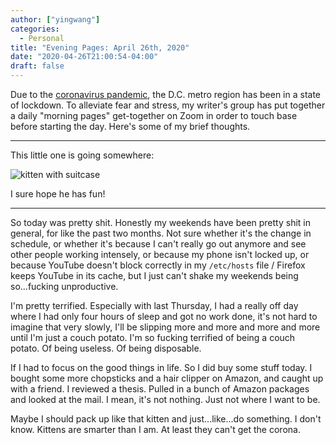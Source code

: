 ```yaml
---
author: ["yingwang"]
categories:
  - Personal
title: "Evening Pages: April 26th, 2020"
date: "2020-04-26T21:00:54-04:00"
draft: false
---
```


Due to the [coronavirus
pandemic](https://en.wikipedia.org/wiki/2019-20_coronavirus_pandemic), the D.C.
metro region has been in a state of lockdown. To alleviate fear and stress, my
writer's group has put together a daily "morning pages" get-together on Zoom in
order to touch base before starting the day. Here's some of my brief thoughts.

---

This little one is going somewhere:

![kitten with suitcase](/img/posts/2020/04/26/morning_pages.png)

I sure hope he has fun!

---

So today was pretty shit. Honestly my weekends have been pretty shit in general,
for like the past two months. Not sure whether it's the change in schedule, or
whether it's because I can't really go out anymore and see other people working
intensely, or because my phone isn't locked up, or because YouTube doesn't block
correctly in my `/etc/hosts` file / Firefox keeps YouTube in its cache, but I
just can't shake my weekends being so...fucking unproductive.

I'm pretty terrified. Especially with last Thursday, I had a really off day
where I had only four hours of sleep and got no work done, it's not hard to
imagine that very slowly, I'll be slipping more and more and more and more until
I'm just a couch potato. I'm so fucking terrified of being a couch potato. Of
being useless. Of being disposable.

If I had to focus on the good things in life. So I did buy some stuff today. I
bought some more chopsticks and a hair clipper on Amazon, and caught up with a
friend. I reviewed a thesis. Pulled in a bunch of Amazon packages and looked at
the mail. I mean, it's not nothing. Just not where I want to be.

Maybe I should pack up like that kitten and just...like...do something. I don't
know. Kittens are smarter than I am. At least they can't get the corona.

